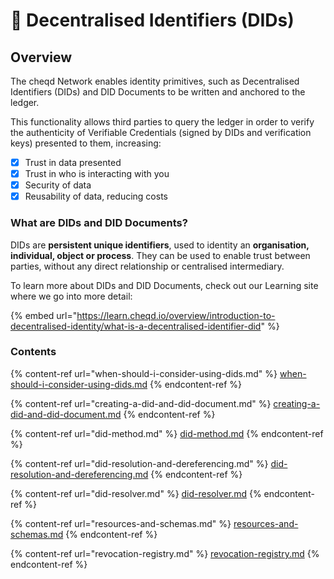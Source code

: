 # 🔘 Decentralised Identifiers (DIDs)

## Overview

The cheqd Network enables identity primitives, such as Decentralised Identifiers (DIDs) and DID Documents to be written and anchored to the ledger.&#x20;

This functionality allows third parties to query the ledger in order to verify the authenticity of Verifiable Credentials (signed by DIDs and verification keys) presented to them, increasing:

* [x] Trust in data presented
* [x] Trust in who is interacting with you
* [x] Security of data
* [x] Reusability of data, reducing costs

### What are DIDs and DID Documents?

DIDs are **persistent unique identifiers**, used to identity an **organisation, individual, object or process**. They can be used to enable trust between parties, without any direct relationship or centralised intermediary.&#x20;

To learn more about DIDs and DID Documents, check out our Learning site where we go into more detail:

{% embed url="https://learn.cheqd.io/overview/introduction-to-decentralised-identity/what-is-a-decentralised-identifier-did" %}

### Contents

{% content-ref url="when-should-i-consider-using-dids.md" %}
[when-should-i-consider-using-dids.md](when-should-i-consider-using-dids.md)
{% endcontent-ref %}

{% content-ref url="creating-a-did-and-did-document.md" %}
[creating-a-did-and-did-document.md](creating-a-did-and-did-document.md)
{% endcontent-ref %}

{% content-ref url="did-method.md" %}
[did-method.md](did-method.md)
{% endcontent-ref %}

{% content-ref url="did-resolution-and-dereferencing.md" %}
[did-resolution-and-dereferencing.md](did-resolution-and-dereferencing.md)
{% endcontent-ref %}

{% content-ref url="did-resolver.md" %}
[did-resolver.md](did-resolver.md)
{% endcontent-ref %}

{% content-ref url="resources-and-schemas.md" %}
[resources-and-schemas.md](resources-and-schemas.md)
{% endcontent-ref %}

{% content-ref url="revocation-registry.md" %}
[revocation-registry.md](revocation-registry.md)
{% endcontent-ref %}
